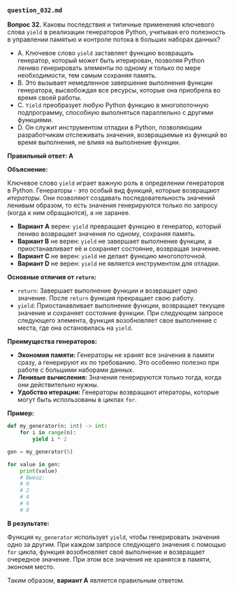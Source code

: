 ### `question_032.md`

**Вопрос 32.** Каковы последствия и типичные применения ключевого слова `yield` в реализации генераторов Python, учитывая его полезность в управлении памятью и контроле потока в больших наборах данных?

- A. Ключевое слово `yield` заставляет функцию возвращать генератор, который может быть итерирован, позволяя Python лениво генерировать элементы по одному и только по мере необходимости, тем самым сохраняя память.
- B. Это вызывает немедленное завершение выполнения функции генератора, высвобождая все ресурсы, которые она приобрела во время своей работы.
- C. `Yield` преобразует любую Python функцию в многопоточную подпрограмму, способную выполняться параллельно с другими функциями.
- D. Он служит инструментом отладки в Python, позволяющим разработчикам отслеживать значения, возвращаемые из функций во время выполнения, не влияя на выполнение функции.

**Правильный ответ: A**

**Объяснение:**

Ключевое слово `yield` играет важную роль в определении генераторов в Python. Генераторы - это особый вид функций, которые возвращают *итераторы*. Они позволяют создавать последовательность значений ленивым образом, то есть значения генерируются только по запросу (когда к ним обращаются), а не заранее.

*   **Вариант A** верен: `yield` превращает функцию в генератор, который лениво возвращает значения по одному, сохраняя память.
*   **Вариант B** не верен: `yield` не завершает выполнение функции, а приостанавливает её и сохраняет состояние, возвращая значение.
*   **Вариант C** не верен: `yield` не делает функцию многопоточной.
*   **Вариант D** не верен: `yield` не является инструментом для отладки.

**Основные отличия от `return`:**

*   `return`:  Завершает выполнение функции и возвращает одно значение. После `return` функция прекращает свою работу.
*   `yield`:  Приостанавливает выполнение функции, возвращает текущее значение и сохраняет состояние функции. При следующем запросе следующего элемента, функция возобновляет свое выполнение с места, где она остановилась на `yield`.

**Преимущества генераторов:**

*   **Экономия памяти:** Генераторы не хранят все значения в памяти сразу, а генерируют их по требованию. Это особенно полезно при работе с большими наборами данных.
*   **Ленивые вычисления:** Значения генерируются только тогда, когда они действительно нужны.
*   **Удобство итерации:** Генераторы возвращают итераторы, которые могут быть использованы в циклах `for`.

**Пример:**

```python
def my_generator(n: int) -> int:
    for i in range(n):
        yield i * 2

gen = my_generator(5)

for value in gen:
    print(value)
    # Вывод:
    # 0
    # 2
    # 4
    # 6
    # 8
```

**В результате:**

Функция `my_generator` использует `yield`, чтобы генерировать значения одно за другим. При каждом запросе следующего значения с помощью `for` цикла, функция возобновляет своё выполнение и возвращает очередное значение. При этом все значения не хранятся в памяти, экономя место.

Таким образом, **вариант A** является правильным ответом.

